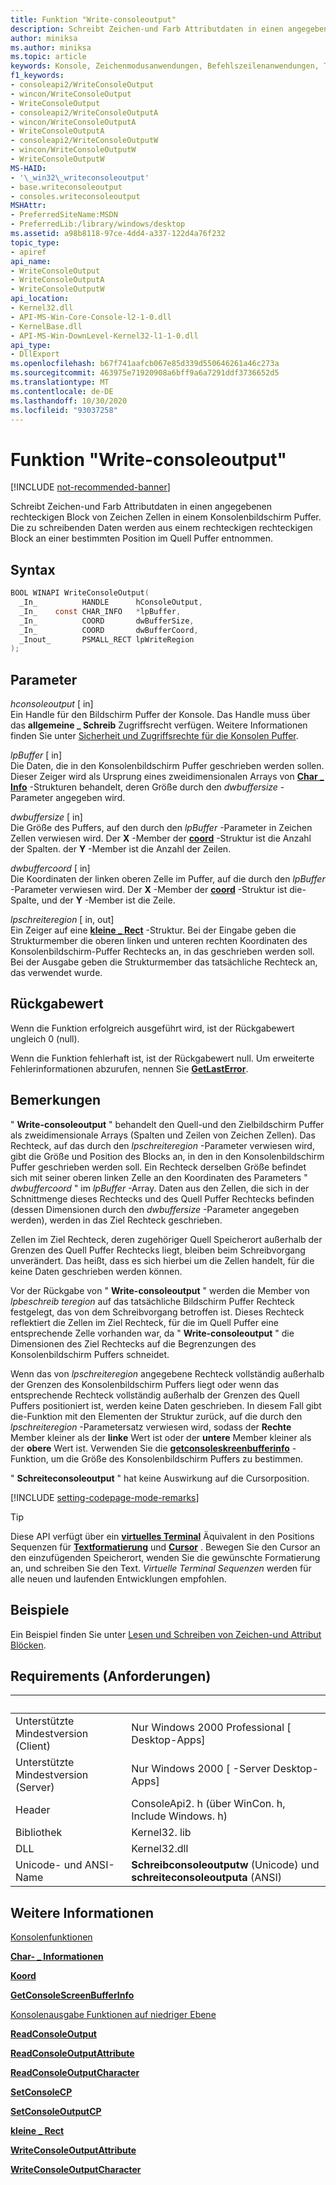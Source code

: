 ```yaml
---
title: Funktion "Write-consoleoutput"
description: Schreibt Zeichen-und Farb Attributdaten in einen angegebenen rechteckigen Block von Zeichen Zellen in einem Konsolenbildschirm Puffer.
author: miniksa
ms.author: miniksa
ms.topic: article
keywords: Konsole, Zeichenmodusanwendungen, Befehlszeilenanwendungen, Terminalanwendungen, Konsolen-API
f1_keywords:
- consoleapi2/WriteConsoleOutput
- wincon/WriteConsoleOutput
- WriteConsoleOutput
- consoleapi2/WriteConsoleOutputA
- wincon/WriteConsoleOutputA
- WriteConsoleOutputA
- consoleapi2/WriteConsoleOutputW
- wincon/WriteConsoleOutputW
- WriteConsoleOutputW
MS-HAID:
- '\_win32\_writeconsoleoutput'
- base.writeconsoleoutput
- consoles.writeconsoleoutput
MSHAttr:
- PreferredSiteName:MSDN
- PreferredLib:/library/windows/desktop
ms.assetid: a98b8118-97ce-4dd4-a337-122d4a76f232
topic_type:
- apiref
api_name:
- WriteConsoleOutput
- WriteConsoleOutputA
- WriteConsoleOutputW
api_location:
- Kernel32.dll
- API-MS-Win-Core-Console-l2-1-0.dll
- KernelBase.dll
- API-MS-Win-DownLevel-Kernel32-l1-1-0.dll
api_type:
- DllExport
ms.openlocfilehash: b67f741aafcb067e85d339d550646261a46c273a
ms.sourcegitcommit: 463975e71920908a6bff9a6a7291ddf3736652d5
ms.translationtype: MT
ms.contentlocale: de-DE
ms.lasthandoff: 10/30/2020
ms.locfileid: "93037258"
---
```

# <a name="writeconsoleoutput-function"></a>Funktion "Write-consoleoutput"

[!INCLUDE [not-recommended-banner](./includes/not-recommended-banner.md)]

Schreibt Zeichen-und Farb Attributdaten in einen angegebenen rechteckigen Block von Zeichen Zellen in einem Konsolenbildschirm Puffer. Die zu schreibenden Daten werden aus einem rechteckigen rechteckigen Block an einer bestimmten Position im Quell Puffer entnommen.

## <a name="syntax"></a>Syntax

```C
BOOL WINAPI WriteConsoleOutput(
  _In_          HANDLE      hConsoleOutput,
  _In_    const CHAR_INFO   *lpBuffer,
  _In_          COORD       dwBufferSize,
  _In_          COORD       dwBufferCoord,
  _Inout_       PSMALL_RECT lpWriteRegion
);
```

## <a name="parameters"></a>Parameter

*hconsoleoutput* \[ in\]  
Ein Handle für den Bildschirm Puffer der Konsole. Das Handle muss über das **allgemeine \_ Schreib** Zugriffsrecht verfügen. Weitere Informationen finden Sie unter [Sicherheit und Zugriffsrechte für die Konsolen Puffer](console-buffer-security-and-access-rights.md).

*lpBuffer* \[ in\]  
Die Daten, die in den Konsolenbildschirm Puffer geschrieben werden sollen. Dieser Zeiger wird als Ursprung eines zweidimensionalen Arrays von [**Char \_ Info**](char-info-str.md) -Strukturen behandelt, deren Größe durch den *dwbuffersize* -Parameter angegeben wird.

*dwbuffersize* \[ in\]  
Die Größe des Puffers, auf den durch den *lpBuffer* -Parameter in Zeichen Zellen verwiesen wird. Der **X** -Member der [**coord**](coord-str.md) -Struktur ist die Anzahl der Spalten. der **Y** -Member ist die Anzahl der Zeilen.

*dwbuffercoord* \[ in\]  
Die Koordinaten der linken oberen Zelle im Puffer, auf die durch den *lpBuffer* -Parameter verwiesen wird. Der **X** -Member der [**coord**](coord-str.md) -Struktur ist die-Spalte, und der **Y** -Member ist die Zeile.

*lpschreiteregion* \[ in, out\]  
Ein Zeiger auf eine [**kleine \_ Rect**](small-rect-str.md) -Struktur. Bei der Eingabe geben die Strukturmember die oberen linken und unteren rechten Koordinaten des Konsolenbildschirm-Puffer Rechtecks an, in das geschrieben werden soll. Bei der Ausgabe geben die Strukturmember das tatsächliche Rechteck an, das verwendet wurde.

## <a name="return-value"></a>Rückgabewert

Wenn die Funktion erfolgreich ausgeführt wird, ist der Rückgabewert ungleich 0 (null).

Wenn die Funktion fehlerhaft ist, ist der Rückgabewert null. Um erweiterte Fehlerinformationen abzurufen, nennen Sie [**GetLastError**](https://msdn.microsoft.com/library/windows/desktop/ms679360).

## <a name="remarks"></a>Bemerkungen

" **Write-consoleoutput** " behandelt den Quell-und den Zielbildschirm Puffer als zweidimensionale Arrays (Spalten und Zeilen von Zeichen Zellen). Das Rechteck, auf das durch den *lpschreiteregion* -Parameter verwiesen wird, gibt die Größe und Position des Blocks an, in den in den Konsolenbildschirm Puffer geschrieben werden soll. Ein Rechteck derselben Größe befindet sich mit seiner oberen linken Zelle an den Koordinaten des Parameters " *dwbuffercoord* " im *lpBuffer* -Array. Daten aus den Zellen, die sich in der Schnittmenge dieses Rechtecks und des Quell Puffer Rechtecks befinden (dessen Dimensionen durch den *dwbuffersize* -Parameter angegeben werden), werden in das Ziel Rechteck geschrieben.

Zellen im Ziel Rechteck, deren zugehöriger Quell Speicherort außerhalb der Grenzen des Quell Puffer Rechtecks liegt, bleiben beim Schreibvorgang unverändert. Das heißt, dass es sich hierbei um die Zellen handelt, für die keine Daten geschrieben werden können.

Vor der Rückgabe von " **Write-consoleoutput** " werden die Member von *lpbeschreib teregion* auf das tatsächliche Bildschirm Puffer Rechteck festgelegt, das von dem Schreibvorgang betroffen ist. Dieses Rechteck reflektiert die Zellen im Ziel Rechteck, für die im Quell Puffer eine entsprechende Zelle vorhanden war, da " **Write-consoleoutput** " die Dimensionen des Ziel Rechtecks auf die Begrenzungen des Konsolenbildschirm Puffers schneidet.

Wenn das von *lpschreiteregion* angegebene Rechteck vollständig außerhalb der Grenzen des Konsolenbildschirm Puffers liegt oder wenn das entsprechende Rechteck vollständig außerhalb der Grenzen des Quell Puffers positioniert ist, werden keine Daten geschrieben. In diesem Fall gibt die-Funktion mit den Elementen der Struktur zurück, auf die durch den *lpschreiteregion* -Parametersatz verwiesen wird, sodass der **Rechte** Member kleiner als der **linke** Wert ist oder der **untere** Member kleiner als der **obere** Wert ist. Verwenden Sie die [**getconsoleskreenbufferinfo**](getconsolescreenbufferinfo.md) -Funktion, um die Größe des Konsolenbildschirm Puffers zu bestimmen.

" **Schreiteconsoleoutput** " hat keine Auswirkung auf die Cursorposition.

[!INCLUDE [setting-codepage-mode-remarks](./includes/setting-codepage-mode-remarks.md)]

> [!TIP]
> Diese API verfügt über ein **[virtuelles Terminal](console-virtual-terminal-sequences.md)** Äquivalent in den Positions Sequenzen für **[Textformatierung](console-virtual-terminal-sequences.md#text-formatting)** und **[Cursor](console-virtual-terminal-sequences.md#cursor-positioning)** . Bewegen Sie den Cursor an den einzufügenden Speicherort, wenden Sie die gewünschte Formatierung an, und schreiben Sie den Text. _Virtuelle Terminal Sequenzen_ werden für alle neuen und laufenden Entwicklungen empfohlen.

## <a name="examples"></a>Beispiele

Ein Beispiel finden Sie unter [Lesen und Schreiben von Zeichen-und Attribut Blöcken](reading-and-writing-blocks-of-characters-and-attributes.md).

## <a name="requirements"></a>Requirements (Anforderungen)

| &nbsp; | &nbsp; |
|-|-|
| Unterstützte Mindestversion (Client) | Nur Windows 2000 Professional \[ Desktop-Apps\] |
| Unterstützte Mindestversion (Server) | Nur Windows 2000 \[ -Server Desktop-Apps\] |
| Header | ConsoleApi2. h (über WinCon. h, Include Windows. h) |
| Bibliothek | Kernel32. lib |
| DLL | Kernel32.dll |
| Unicode- und ANSI-Name | **Schreibconsoleoutputw** (Unicode) und **schreiteconsoleoutputa** (ANSI) |

## <a name="see-also"></a>Weitere Informationen

[Konsolenfunktionen](console-functions.md)

[**Char- \_ Informationen**](char-info-str.md)

[**Koord**](coord-str.md)

[**GetConsoleScreenBufferInfo**](getconsolescreenbufferinfo.md)

[Konsolenausgabe Funktionen auf niedriger Ebene](low-level-console-output-functions.md)

[**ReadConsoleOutput**](readconsoleoutput.md)

[**ReadConsoleOutputAttribute**](readconsoleoutputattribute.md)

[**ReadConsoleOutputCharacter**](readconsoleoutputcharacter.md)

[**SetConsoleCP**](setconsolecp.md)

[**SetConsoleOutputCP**](setconsoleoutputcp.md)

[**kleine \_ Rect**](small-rect-str.md)

[**WriteConsoleOutputAttribute**](writeconsoleoutputattribute.md)

[**WriteConsoleOutputCharacter**](writeconsoleoutputcharacter.md)
